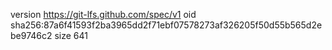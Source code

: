 version https://git-lfs.github.com/spec/v1
oid sha256:87a6f41593f2ba3965dd2f71ebf07578273af326205f50d55b565d2ebe9746c2
size 641
